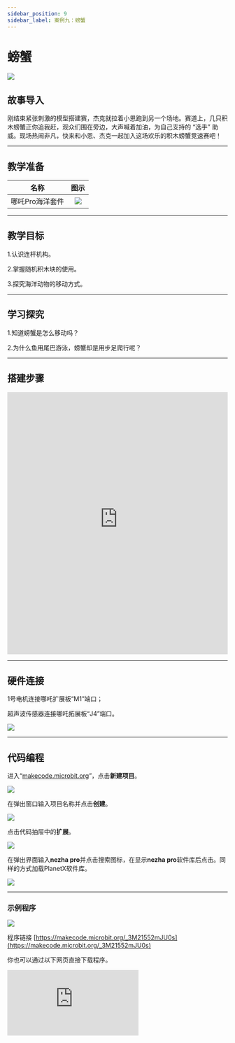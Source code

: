 ```yaml
---
sidebar_position: 9
sidebar_label: 案例九：螃蟹
---
```


# 螃蟹

![](https://wiki-media-ef.oss-cn-hongkong.aliyuncs.com/docs/microbit/building-blocks/nezha-pro-ocean-kit/setup-diagram/case09/nezha-pro-ocean-kit-step-09-00.png.png)

## 故事导入
刚结束紧张刺激的模型搭建赛，杰克就拉着小恩跑到另一个场地。赛道上，几只积木螃蟹正你追我赶，观众们围在旁边，大声喊着加油，为自己支持的 “选手” 助威。现场热闹非凡，快来和小恩、杰克一起加入这场欢乐的积木螃蟹竞速赛吧！

--- 

## 教学准备

|     名称     |            图示            |
| :----------: | :--------------------------: |
|   哪吒Pro海洋套件  |   ![](https://wiki-media-ef.oss-cn-hongkong.aliyuncs.com/docs/microbit/building-blocks/nezha-pro-ocean-kit/nezha-pro-ocean-kit-products-introduction-002.png.png)  |

--- 
## 教学目标 

1.认识连杆机构。

2.掌握随机积木块的使用。

3.探究海洋动物的移动方式。

--- 

## 学习探究

1.知道螃蟹是怎么移动吗？

2.为什么鱼用尾巴游泳，螃蟹却是用步足爬行呢？

--- 
## 搭建步骤

<embed src="https://wiki-media-ef.oss-cn-hongkong.aliyuncs.com/docs/microbit/building-blocks/nezha-pro-ocean-kit/setup-diagram/case09/nezha-pro-ocean-kit-step-09-1.png.pdf" type="application/pdf" width="100%" height="600px" />

--- 

## 硬件连接

1号电机连接哪吒扩展板“M1”端口；

超声波传感器连接哪吒拓展板“J4”端口。

![](https://wiki-media-ef.oss-cn-hongkong.aliyuncs.com/docs/microbit/building-blocks/nezha-pro-ocean-kit/setup-diagram/case09/nezha-pro-ocean-kit-step-09-2.png.png)

--- 
## 代码编程

进入“[makecode.microbit.org](https://makecode.microbit.org)”，点击**新建项目**。

![](https://wiki-media-ef.oss-cn-hongkong.aliyuncs.com/docs/microbit/building-blocks/microbit-space-science-kit/images/microbit-space-science-kit-case01-07.png)

在弹出窗口输入项目名称并点击**创建**。

![](https://wiki-media-ef.oss-cn-hongkong.aliyuncs.com/docs/microbit/building-blocks/microbit-space-science-kit/images/microbit-space-science-kit-case01-11.png)

点击代码抽屉中的**扩展**。

![](https://wiki-media-ef.oss-cn-hongkong.aliyuncs.com/docs/microbit/building-blocks/microbit-space-science-kit/images/microbit-space-science-kit-case01-09.png)

在弹出界面输入**nezha pro**并点击搜索图标，在显示**nezha pro**软件库后点击。同样的方式加载PlanetX软件库。

![](https://wiki-media-ef.oss-cn-hongkong.aliyuncs.com/docs/microbit/building-blocks/microbit-space-science-kit/images/microbit-space-science-kit-case01-10.png)

---
### 示例程序

![](https://wiki-media-ef.oss-cn-hongkong.aliyuncs.com/docs/microbit/building-blocks/nezha-pro-ocean-kit/setup-diagram/case09/nezha-pro-ocean-kit-step-09-3.png.png)

程序链接
[https://makecode.microbit.org/_3M21552mJU0s](https://makecode.microbit.org/_3M21552mJU0s)

你也可以通过以下网页直接下载程序。

<div
    style={{
        position: 'relative',
        paddingBottom: '60%',
        overflow: 'hidden',
    }}
>
    <iframe
        src="https://makecode.microbit.org/_3M21552mJU0s"
        frameborder="0"
        sandbox="allow-popups allow-forms allow-scripts allow-same-origin"
        style={{
            position: 'absolute',
            width: '100%',
            height: '100%',
        }}
    />
</div>

---
### 下载程序

使用 USB 线连接 PC 和 micro:bit V2。

![](https://wiki-media-ef.oss-cn-hongkong.aliyuncs.com/docs/microbit/building-blocks/microbit-space-science-kit/images/microbit-space-science-kit-manual03.gif)

连接成功后，电脑上会识别出一个名为 MICROBIT 的盘符。

![](https://wiki-media-ef.oss-cn-hongkong.aliyuncs.com/docs/microbit/building-blocks/microbit-space-science-kit/images/microbit-space-science-kit-manual06.png)

点击左下角的![](https://wiki-media-ef.oss-cn-hongkong.aliyuncs.com/docs/microbit/building-blocks/microbit-space-science-kit/images/microbit-space-science-kit-manual07.png)，选择**Connect Device**。

![](https://wiki-media-ef.oss-cn-hongkong.aliyuncs.com/docs/microbit/building-blocks/microbit-space-science-kit/images/microbit-space-science-kit-manual11.png)

点击![](https://wiki-media-ef.oss-cn-hongkong.aliyuncs.com/docs/microbit/building-blocks/microbit-space-science-kit/images/microbit-space-science-kit-manual08.png)。

![](https://wiki-media-ef.oss-cn-hongkong.aliyuncs.com/docs/microbit/building-blocks/microbit-space-science-kit/images/microbit-space-science-kit-manual12.png)

点击![](https://wiki-media-ef.oss-cn-hongkong.aliyuncs.com/docs/microbit/building-blocks/microbit-space-science-kit/images/microbit-space-science-kit-manual09.png)。

![](https://wiki-media-ef.oss-cn-hongkong.aliyuncs.com/docs/microbit/building-blocks/microbit-space-science-kit/images/microbit-space-science-kit-manual13.png)

在弹出窗口选择 **BBC micro:bit CMSIS-DAP**，然后选择**连接**，至此，我们的 micro:bit 就已经连接成功。

![](https://wiki-media-ef.oss-cn-hongkong.aliyuncs.com/docs/microbit/building-blocks/microbit-space-science-kit/images/microbit-space-science-kit-manual14.png)

点击**下载程序**

![](https://wiki-media-ef.oss-cn-hongkong.aliyuncs.com/docs/microbit/building-blocks/microbit-space-science-kit/images/microbit-space-science-kit-manual10.png)

---
## 案例演示

超声波检测到物体距离＞2CM且＜10CM时，螃蟹随机向左或向右移动。

**图片**

---
## 扩展知识

### 螃蟹

螃蟹是软甲纲十足目短尾次目的通称，以下将从其种类分布、形态特征、生活习性、主要价值等维度展开详细介绍：

### 1、种类与分布

全球种类：全世界蟹类约有 4700 种.

### 2、栖息环境：

**海洋**： 多数蟹类以海为生，热带浅海种类最多，如蛙蟹科、馒头蟹科等主要生活在沿岸一带；方蟹科、沙蟹科生活在广阔的潮间带；还有一些如漂泊蟹和弓腿蟹能附着在木材或其他漂浮物上生活；不少蟹类与其他动物共栖，如豆蟹类常潜入一些软体动物的外套腔中。

**淡水**： 一些蟹类完全在淡水中生长繁殖，如中华绒螯蟹，在江、河、湖、溪都有分布，溪蟹主要分布于热带地区，并扩展至亚热带和温带边缘区，多在山溪石下或溪岸两旁的水草丛和泥沙间。

**半咸水**： 如青蟹，喜居在海淡水交汇的近岸浅海和河口处的泥沙底内。

### 3、形态特征
**身体结构**： 螃蟹身体分为头胸部与腹部。头胸部的背面覆以头胸甲，形状因种而异，额部中央具第 1、2 对触角，外侧是有柄的复眼，口器包括 1 对大颚，2 对小颚和 3 对颚足。头胸甲两侧有 5 对胸足，腹部退化，扁平，曲折在头胸部的腹面。

**附肢特点**： 雄性腹部窄长，多呈三角形，只有前两对附肢变形为交接器；雌性腹部宽阔，第 2-5 节各具 1 对双枝型附肢，密布刚毛，用以抱卵。第一对螯足，既是掘洞的工具，又是防御和进攻的武器，其余四对是用来步行的步足，每只脚都由七节组成，关节只能上下活动。

### 4、生活习性
**觅食行为**： 绝大部分的蟹类为杂食性，仅有一部分为肉食性，还有少部分是植食性或腐食性。肉食性蟹类会运用多种方法捕获猎物，如埋伏、潜袭或是集中地追逐；植食性蟹类主要包括食藻类和食维管束植物两种类型。

**自我保护**： 蟹类具有多种自我保护功能，大螯可用于自卫和格斗，甲壳上的硬刺能让捕食者难以靠近，部分蟹类还善于伪装。此外，蟹类在遇到危险时常有自切和再生现象，大螯以及 4 对步足的自切较为常见。

**活动特点**： 绝大部分蟹类利用 4 对步足爬行和奔跑，通常斜向或直向，也有部分蟹类使用较少对数的步足行动。有些蟹类行动速度很快，如沙蟹在沙滩上快速奔跑速度可达 1-1.6 米每秒。善于游泳的蟹类，如梭子蟹，使用桨形的步足向前或向后打水移动。

**攻击防御**： 蟹类之间的攻击性互动通常分为一系列步骤或阶段，攻击行为一般发生在雄性蟹类之间，起始通常是从侧面螯的展示开始，接着通过彼此前足的交替伸展和收缩来进行推拉运动，最后收缩螯肢肌肉来施加力量，决出胜负。

### 5、主要价值

**食用价值**： 蟹肉味道鲜美，营养丰富，含有丰富的蛋白质、微量元素以及维生素等。常见的食用蟹有三疣梭子蟹、远海梭子蟹、青蟹和中华绒螯蟹等。

**药用价值**： 螃蟹性寒、味咸，归肝、胃经，有清热解毒、补骨添髓、养筋活血、通经络等功效，对于淤血、损伤、黄疸、腰腿酸痛和风湿性关节炎等疾病有一定的食疗效果。

**经济价值**： 蟹类的养殖和捕捞是许多地区重要的经济产业，为当地带来了可观的收入，同时也带动了相关产业的发展，如加工、运输、销售等。

**生态价值**： 螃蟹在生态系统中扮演着重要角色，它们是许多水生生物的食物来源，同时也通过摄食和挖掘等活动影响着水生生态系统的物质循环和能量流动。

